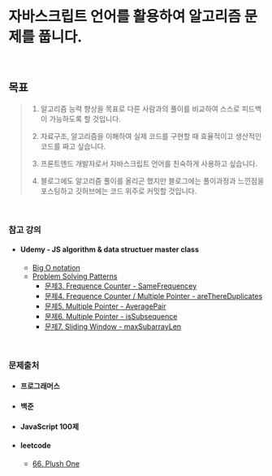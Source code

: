 # 자바스크립트 언어를 활용하여 알고리즘 문제를 풉니다.

<br>

## 목표

> 1. 알고리즘 능력 향상을 목표로 다른 사람과의 풀이를 비교하여 스스로 피드백이 가능하도록 할 것입니다.
>
> 2. 자료구조, 알고리즘을 이해하여 실제 코드를 구현할 때 효율적이고 생산적인 코드를 짜고 싶습니다.
>
> 3. 프론트엔드 개발자로서 자바스크립트 언어를 친숙하게 사용하고 싶습니다.
>
> 4. 블로그에도 알고리즘 풀이를 올리곤 했지만 블로그에는 풀이과정과 느낀점을 포스팅하고 깃허브에는 코드 위주로 커밋할 것입니다.

<br>

### 참고 강의

- #### Udemy - JS algorithm & data structuer master class
  - <a href='./udemy-algorithm&data-structure/bigO.md'>Big O notation</a>
  - <a href='./udemy-algorithm&data-structure/psPatterns.md'>Problem Solving Patterns</a>
    - <a href='./udemy-algorithm&data-structure/sameFrequency-my-answer.js'>문제3. Frequence Counter - SameFrequencey</a>
    - <a href='./udemy-algorithm&data-structure/areThereDuplicates-my-answer.js'>문제4. Frequence Counter / Multiple Pointer - areThereDuplicates</a>
    - <a href='./udemy-algorithm&data-structure/averagePair-my-answer.js'>문제5. Multiple Pointer - AveragePair</a>
    - <a href='./udemy-algorithm&data-structure/isSubsequence-my-answer.js'>문제6. Multiple Pointer - isSubsequence</a>
    - <a href='./udemy-algorithm&data-structure/maxSubArraySum-my-answer.js'>문제7. Sliding Window - maxSubarrayLen</a>

<br>

### 문제출처

- #### 프로그래머스
- #### 백준
- #### JavaScript 100제
- #### leetcode
  - <a href='./leetcode/easy/66. PlusOne.md'>66. Plush One</a>
